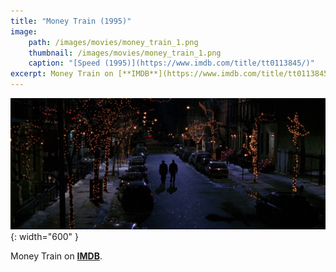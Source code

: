 ```yaml
---
title: "Money Train (1995)"
image:
    path: /images/movies/money_train_1.png
    thumbnail: /images/movies/money_train_1.png
    caption: "[Speed (1995)](https://www.imdb.com/title/tt0113845/)"
excerpt: Money Train on [**IMDB**](https://www.imdb.com/title/tt0113845/).
---
```



![alt text](/images/movies/money_train_2.png "Title"){: width="600" }


Money Train on [**IMDB**](https://www.imdb.com/title/tt0113845/).

